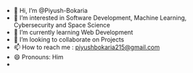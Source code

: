 - 👋 Hi, I’m @Piyush-Bokaria
- 👀 I’m interested in Software Development, Machine Learning, Cybersecurity and Space Science
- 🌱 I’m currently learning Web Development
- 💞️ I’m looking to collaborate on Projects
- 📫 How to reach me : piyushbokaria215@gmail.com
- 😄 Pronouns: Him
- 

<!---
Piyush-Bokaria/Piyush-Bokaria is a ✨ special ✨ repository because its `README.md` (this file) appears on your GitHub profile.
You can click the Preview link to take a look at your changes.
--->
